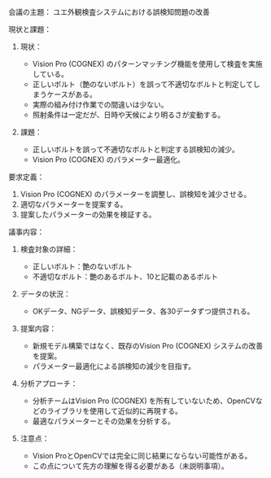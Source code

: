

会議の主題：
ユエ外観検査システムにおける誤検知問題の改善

現状と課題：
1. 現状：
   - Vision Pro (COGNEX) のパターンマッチング機能を使用して検査を実施している。
   - 正しいボルト（艶のないボルト）を誤って不適切なボルトと判定してしまうケースがある。
   - 実際の組み付け作業での間違いは少ない。
   - 照射条件は一定だが、日時や天候により明るさが変動する。

2. 課題：
   - 正しいボルトを誤って不適切なボルトと判定する誤検知の減少。
   - Vision Pro (COGNEX) のパラメーター最適化。

要求定義：
1. Vision Pro (COGNEX) のパラメーターを調整し、誤検知を減少させる。
2. 適切なパラメーターを提案する。
3. 提案したパラメーターの効果を検証する。

議事内容：

1. 検査対象の詳細：
   - 正しいボルト：艶のないボルト
   - 不適切なボルト：艶のあるボルト、10と記載のあるボルト

2. データの状況：
   - OKデータ、NGデータ、誤検知データ、各30データずつ提供される。

3. 提案内容：
   - 新規モデル構築ではなく、既存のVision Pro (COGNEX) システムの改善を提案。
   - パラメーター最適化による誤検知の減少を目指す。

4. 分析アプローチ：
   - 分析チームはVision Pro (COGNEX) を所有していないため、OpenCVなどのライブラリを使用して近似的に再現する。
   - 最適なパラメーターとその効果を分析する。

5. 注意点：
   - Vision ProとOpenCVでは完全に同じ結果にならない可能性がある。
   - この点について先方の理解を得る必要がある（未説明事項）。
